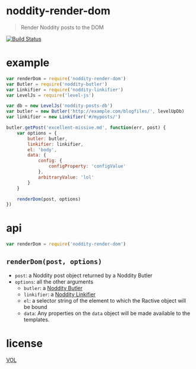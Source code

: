 # noddity-render-dom

> Render Noddity posts to the DOM

[![Build Status](https://travis-ci.org/ArtskydJ/noddity-render-dom.svg?branch=master)](https://travis-ci.org/ArtskydJ/noddity-render-dom)

# example

```js
var renderDom = require('noddity-render-dom')
var Butler = require('noddity-butler')
var Linkifier = require('noddity-linkifier')
var LevelJs = require('level-js')

var db = new LevelJs('noddity-posts-db')
var butler = new Butler('http://example.com/blogfiles/', levelUpDb)
var linkifier = new Linkifier('#/myposts/')

butler.getPost('excellent-missive.md', function(err, post) {
	var options = {
		butler: butler,
		linkifier: linkifier,
		el: 'body',
		data: {
			config: {
				configProperty: 'configValue'
			},
			arbitraryValue: 'lol'
		}
	}

	renderDom(post, options)
})
```

# api

```js
var renderDom = require('noddity-render-dom')
```

## `renderDom(post, options)`

- `post`: a Noddity post object returned by a Noddity Butler
- `options`: all the other arguments
	- `butler`: a [Noddity Butler](https://www.npmjs.com/package/noddity-butler)
	- `linkifier`: a [Noddity Linkifier](https://www.npmjs.com/package/noddity-linkifier)
	- `el`: a selector string of the element to which the Ractive object will be bound
	- `data`: Any properties on the `data` object will be made available to the templates.

# license

[VOL](http://veryopenlicense.com)
